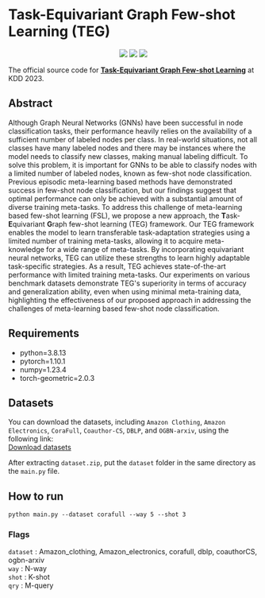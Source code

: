 # Task-Equivariant Graph Few-shot Learning (TEG)

<p align="center">   
    <a href="https://pytorch.org/" alt="PyTorch">
      <img src="https://img.shields.io/badge/PyTorch-%23EE4C2C.svg?e&logo=PyTorch&logoColor=white" /></a>
    <a href="https://kdd.org/kdd2023/" alt="Conference">
        <img src="https://img.shields.io/badge/KDD'23-brightgreen" /></a>
    <img src="https://img.shields.io/pypi/l/torch-rechub">
</p>

The official source code for [**Task-Equivariant Graph Few-shot Learning**](https://dl.acm.org/doi/abs/10.1145/3580305.3599515) at KDD 2023.

## Abstract 
Although Graph Neural Networks (GNNs) have been successful in node classification tasks, their performance heavily relies on the availability of a sufficient number of labeled nodes per class. In real-world situations, not all classes have many labeled nodes and there may be instances where the model needs to classify new classes, making manual labeling difficult. To solve this problem, it is important for GNNs to be able to classify nodes with a limited number of labeled nodes, known as few-shot node classification. Previous episodic meta-learning based methods have demonstrated success in few-shot node classification, but our findings suggest that optimal performance can only be achieved with a substantial amount of diverse training meta-tasks. To address this challenge of meta-learning based few-shot learning (FSL), we propose a new approach, the **T**ask-**E**quivariant **G**raph few-shot learning (TEG) framework. Our TEG framework enables the model to learn transferable task-adaptation strategies using a limited number of training meta-tasks, allowing it to acquire meta-knowledge for a wide range of meta-tasks. By incorporating equivariant neural networks, TEG can utilize these strengths to learn highly adaptable task-specific strategies. As a result, TEG achieves state-of-the-art performance with limited training meta-tasks. Our experiments on various benchmark datasets demonstrate TEG's superiority in terms of accuracy and generalization ability, even when using minimal meta-training data, highlighting the effectiveness of our proposed approach in addressing the challenges of meta-learning based few-shot node classification.

## Requirements
- python=3.8.13
- pytorch=1.10.1
- numpy=1.23.4
- torch-geometric=2.0.3

## Datasets
You can download the datasets, including `Amazon Clothing`, `Amazon Electronics`, `CoraFull`, `Coauthor-CS`, `DBLP`, and `OGBN-arxiv`, using the following link:  
[Download datasets](https://kaistackr-my.sharepoint.com/:u:/g/personal/swkim_kaist_ac_kr/Ed9IcHS0JvVAm9XinhBFVs0B5fReV8VlsUVAWOERMTfOXQ)


After extracting `dataset.zip`, put the `dataset` folder in the same directory as the `main.py` file.

## How to run
```
python main.py --dataset corafull --way 5 --shot 3
```
### Flags
`dataset` : Amazon_clothing, Amazon_electronics, corafull, dblp, coauthorCS, ogbn-arxiv  
`way` : N-way  
`shot` : K-shot  
`qry` : M-query  
